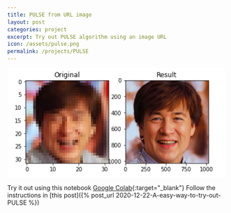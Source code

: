 ```yaml
---
title: PULSE from URL image
layout: post
categories: project
excerpt: Try out PULSE algorithm using an image URL
icon: /assets/pulse.png
permalink: /projects/PULSE
---
```

![](/assets/pulse.png)

Try it out using this notebook [Google Colab](https://colab.research.google.com/github/ctawong/PULSE_from_image_url/blob/master/PULSE_URL.ipynb){:target="_blank"}
Follow the instructions in [this post]({% post_url 2020-12-22-A-easy-way-to-try-out-PULSE %})